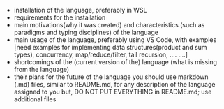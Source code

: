 - installation of the language, preferably in WSL
- requirements for the installation
- main motivations(why it was created) and characteristics (such as paradigms and typing disciplines) of the language
- main usage of the language, preferably using VS Code, with examples
[need examples for implementing data structures(product and sum types), concurrency, map/reduce/filter, tail recursion, .... ....]
- shortcomings of the (current version of the) language (what is missing from the language)
- their plans for the future of the language
you should use markdown (.md) files, similar to README.md, for any description of the language assigned to you
but, DO NOT PUT EVERYTHING in README.md;
use additional files
